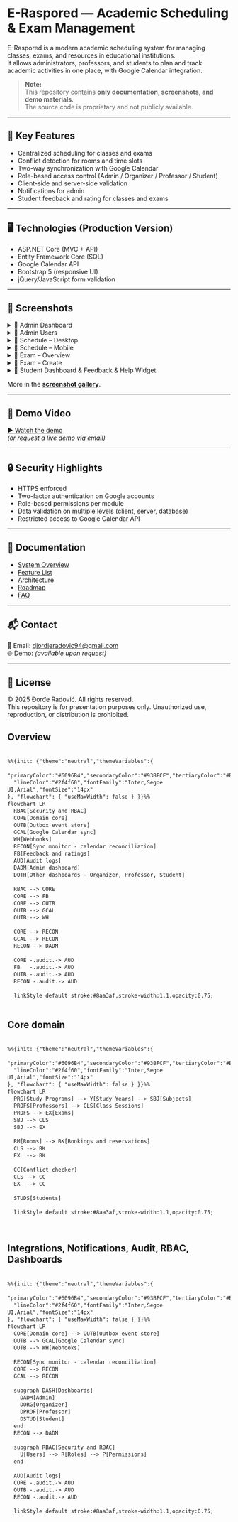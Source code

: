 # E-Raspored — Academic Scheduling & Exam Management

E-Raspored is a modern academic scheduling system for managing classes, exams, and resources in educational institutions.  
It allows administrators, professors, and students to plan and track academic activities in one place, with Google Calendar integration.

> **Note:**  
> This repository contains **only documentation, screenshots, and demo materials**.  
> The source code is proprietary and not publicly available.

---

## 🚀 Key Features
- Centralized scheduling for classes and exams
- Conflict detection for rooms and time slots
- Two-way synchronization with Google Calendar
- Role-based access control (Admin / Organizer / Professor / Student)
- Client-side and server-side validation
- Notifications for admin
- Student feedback and rating for classes and exams
---

## 🖥️ Technologies (Production Version)
- ASP.NET Core (MVC + API)
- Entity Framework Core (SQL)
- Google Calendar API
- Bootstrap 5 (responsive UI)
- jQuery/JavaScript form validation

---

## 📸 Screenshots
<details>
<summary>📸 Admin Dashboard</summary>

![Dashboard](media/screenshots/01-admin-dashboard.png)

</details>

<details>
<summary>📸 Admin Users</summary>

![Admin-Users](media/screenshots/02-admin-users.png)

</details>

<details>
<summary>📸 Schedule – Desktop</summary>

![Nastava-Desktop](media/screenshots/03-nastava-desktop.png)

</details>

<details>
<summary>📸 Schedule – Mobile</summary>

![Nastava-Mobile](media/screenshots/04-nastava-mobile.png)

</details>

<details>
<summary>📸 Exam – Overview</summary>

![Ispit-View](media/screenshots/05-ispit-view.png)

</details>

<details>
<summary>📸 Exam – Create</summary>

![Ispit-Create](media/screenshots/06-ispit-create.png)

</details>

<details>
<summary>📸 Student Dashboard & Feedback & Help Widget</summary>

![Student-Dashboard](media/screenshots/07-studentdash-rate-helpwidget.png)

</details>


More in the **[screenshot gallery](media/screenshots/)**.

---

## 🎥 Demo Video
[▶ Watch the demo](media/demo.mp4)  
*(or request a live demo via email)*

---

## 🔒 Security Highlights
- HTTPS enforced
- Two-factor authentication on Google accounts
- Role-based permissions per module
- Data validation on multiple levels (client, server, database)
- Restricted access to Google Calendar API

---

## 📄 Documentation
- [System Overview](docs/overview.md)
- [Feature List](docs/features.md)
- [Architecture](docs/architecture.md)
- [Roadmap](docs/roadmap.md)
- [FAQ](docs/faq.md)

---

## 📬 Contact
📧 Email: djordjeradovic94@gmail.com  
🌐 Demo: *(available upon request)*

---

## 📜 License
© 2025 Đorđe Radović. All rights reserved.  
This repository is for presentation purposes only. Unauthorized use, reproduction, or distribution is prohibited.


## Overview
```mermaid 

%%{init: {"theme":"neutral","themeVariables":{
  "primaryColor":"#6096B4","secondaryColor":"#93BFCF","tertiaryColor":"#BDCDD6",
  "lineColor":"#2f4f60","fontFamily":"Inter,Segoe UI,Arial","fontSize":"14px"
}, "flowchart": { "useMaxWidth": false } }}%%
flowchart LR
  RBAC[Security and RBAC]
  CORE[Domain core]
  OUTB[Outbox event store]
  GCAL[Google Calendar sync]
  WH[Webhooks]
  RECON[Sync monitor - calendar reconciliation]
  FB[Feedback and ratings]
  AUD[Audit logs]
  DADM[Admin dashboard]
  DOTH[Other dashboards - Organizer, Professor, Student]

  RBAC --> CORE
  CORE --> FB
  CORE --> OUTB
  OUTB --> GCAL
  OUTB --> WH

  CORE --> RECON
  GCAL --> RECON
  RECON --> DADM

  CORE -.audit.-> AUD
  FB   -.audit.-> AUD
  OUTB -.audit.-> AUD
  RECON -.audit.-> AUD

  linkStyle default stroke:#8aa3af,stroke-width:1.1,opacity:0.75;


```


## Core domain
```mermaid 

%%{init: {"theme":"neutral","themeVariables":{
  "primaryColor":"#6096B4","secondaryColor":"#93BFCF","tertiaryColor":"#BDCDD6",
  "lineColor":"#2f4f60","fontFamily":"Inter,Segoe UI,Arial","fontSize":"14px"
}, "flowchart": { "useMaxWidth": false } }}%%
flowchart LR
  PRG[Study Programs] --> Y[Study Years] --> SBJ[Subjects]
  PROFS[Professors] --> CLS[Class Sessions]
  PROFS --> EX[Exams]
  SBJ --> CLS
  SBJ --> EX

  RM[Rooms] --> BK[Bookings and reservations]
  CLS --> BK
  EX  --> BK

  CC[Conflict checker]
  CLS --> CC
  EX  --> CC

  STUDS[Students]

  linkStyle default stroke:#8aa3af,stroke-width:1.1,opacity:0.75;



```


## Integrations, Notifications, Audit, RBAC, Dashboards
```mermaid 

%%{init: {"theme":"neutral","themeVariables":{
  "primaryColor":"#6096B4","secondaryColor":"#93BFCF","tertiaryColor":"#BDCDD6",
  "lineColor":"#2f4f60","fontFamily":"Inter,Segoe UI,Arial","fontSize":"14px"
}, "flowchart": { "useMaxWidth": false } }}%%
flowchart LR
  CORE[Domain core] --> OUTB[Outbox event store]
  OUTB --> GCAL[Google Calendar sync]
  OUTB --> WH[Webhooks]

  RECON[Sync monitor - calendar reconciliation]
  CORE --> RECON
  GCAL --> RECON

  subgraph DASH[Dashboards]
    DADM[Admin]
    DORG[Organizer]
    DPROF[Professor]
    DSTUD[Student]
  end
  RECON --> DADM

  subgraph RBAC[Security and RBAC]
    U[Users] --> R[Roles] --> P[Permissions]
  end

  AUD[Audit logs]
  CORE -.audit.-> AUD
  OUTB -.audit.-> AUD
  RECON -.audit.-> AUD

  linkStyle default stroke:#8aa3af,stroke-width:1.1,opacity:0.75;


```
